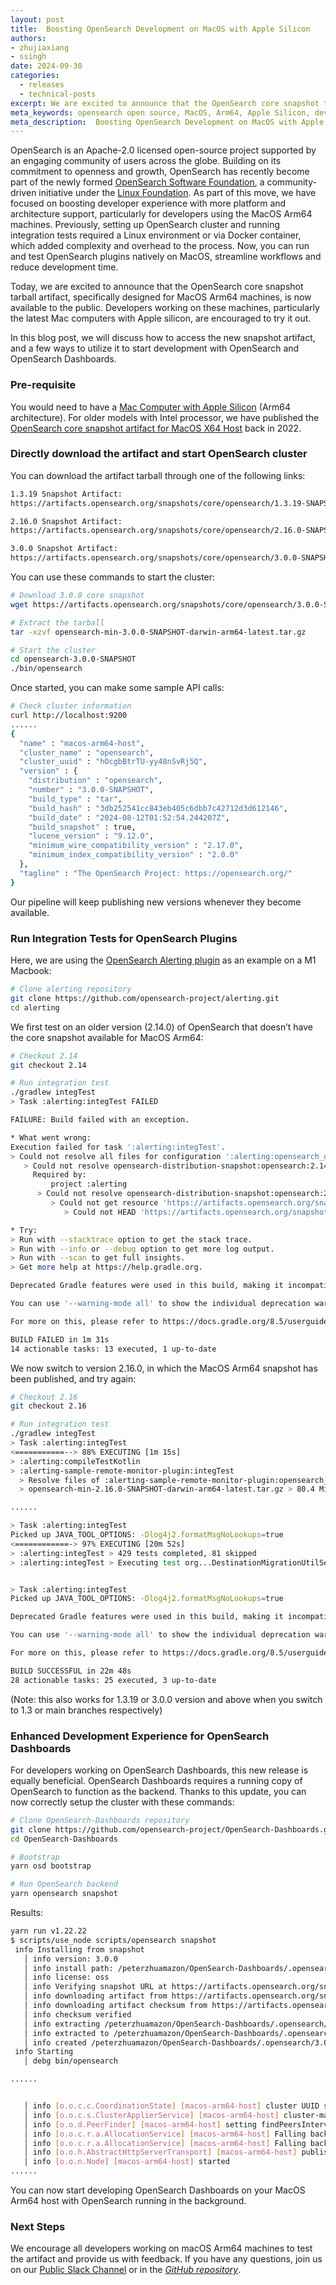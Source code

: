 ```yaml
---
layout: post
title:  Boosting OpenSearch Development on MacOS with Apple Silicon
authors:
- zhujiaxiang
- ssingh
date: 2024-09-30
categories:
  - releases
  - technical-posts
excerpt: We are excited to announce that the OpenSearch core snapshot tarball artifact, specifically designed for MacOS Arm64 machines, is now available to the public.
meta_keywords: opensearch open source, MacOS, Arm64, Apple Silicon, developer friendly, architecture support, platform support
meta_description:  Boosting OpenSearch Development on MacOS with Apple Silicon
---
```


OpenSearch is an Apache-2.0 licensed open-source project supported by an engaging community of users across the globe. Building on its commitment to openness and growth, OpenSearch has recently become part of the newly formed [OpenSearch Software Foundation](https://foundation.opensearch.org/), a community-driven initiative under the [Linux Foundation](https://www.linuxfoundation.org/). As part of this move, we have focused on boosting developer experience with more platform and architecture support, particularly for developers using the MacOS Arm64 machines. Previously, setting up OpenSearch cluster and running integration tests required a Linux environment or via Docker container, which added complexity and overhead to the process. Now, you can run and test OpenSearch plugins natively on MacOS, streamline workflows and reduce development time.

Today, we are excited to announce that the OpenSearch core snapshot tarball artifact, specifically designed for MacOS Arm64 machines, is now available to the public. Developers working on these machines, particularly the latest Mac computers with Apple silicon, are encouraged to try it out.

In this blog post, we will discuss how to access the new snapshot artifact, and a few ways to utilize it to start development with OpenSearch and OpenSearch Dashboards.


### Pre-requisite

You would need to have a [Mac Computer with Apple Silicon](https://support.apple.com/en-us/116943) (Arm64 architecture). For older models with Intel processor, we have published the [OpenSearch core snapshot artifact for MacOS X64 Host](https://github.com/opensearch-project/opensearch-build/issues/2216) back in 2022.


### Directly download the artifact and start OpenSearch cluster

You can download the artifact tarball through one of the following links:

```bash
1.3.19 Snapshot Artifact:
https://artifacts.opensearch.org/snapshots/core/opensearch/1.3.19-SNAPSHOT/opensearch-min-1.3.19-SNAPSHOT-darwin-arm64-latest.tar.gz

2.16.0 Snapshot Artifact:
https://artifacts.opensearch.org/snapshots/core/opensearch/2.16.0-SNAPSHOT/opensearch-min-2.16.0-SNAPSHOT-darwin-arm64-latest.tar.gz

3.0.0 Snapshot Artifact:
https://artifacts.opensearch.org/snapshots/core/opensearch/3.0.0-SNAPSHOT/opensearch-min-3.0.0-SNAPSHOT-darwin-arm64-latest.tar.gz
```

You can use these commands to start the cluster:

```bash
# Download 3.0.0 core snapshot
wget https://artifacts.opensearch.org/snapshots/core/opensearch/3.0.0-SNAPSHOT/opensearch-min-3.0.0-SNAPSHOT-darwin-arm64-latest.tar.gz

# Extract the tarball
tar -xzvf opensearch-min-3.0.0-SNAPSHOT-darwin-arm64-latest.tar.gz

# Start the cluster
cd opensearch-3.0.0-SNAPSHOT
./bin/opensearch
```

Once started, you can make some sample API calls:

```bash
# Check cluster information
curl http://localhost:9200
......
{
  "name" : "macos-arm64-host",
  "cluster_name" : "opensearch",
  "cluster_uuid" : "hOcgbBtrTU-yy48nSvRj5Q",
  "version" : {
    "distribution" : "opensearch",
    "number" : "3.0.0-SNAPSHOT",
    "build_type" : "tar",
    "build_hash" : "3db252541cc843eb405c6dbb7c42712d3d612146",
    "build_date" : "2024-08-12T01:52:54.244207Z",
    "build_snapshot" : true,
    "lucene_version" : "9.12.0",
    "minimum_wire_compatibility_version" : "2.17.0",
    "minimum_index_compatibility_version" : "2.0.0"
  },
  "tagline" : "The OpenSearch Project: https://opensearch.org/"
}
```

Our pipeline will keep publishing new versions whenever they become available.

### Run Integration Tests for OpenSearch Plugins

Here, we are using the [OpenSearch Alerting plugin](https://github.com/opensearch-project/alerting) as an example on a M1 Macbook:

```bash
# Clone alerting repository
git clone https://github.com/opensearch-project/alerting.git
cd alerting
```

We first test on an older version (2.14.0) of OpenSearch that doesn’t have the core snapshot available for MacOS Arm64:

```bash
# Checkout 2.14
git checkout 2.14

# Run integration test
./gradlew integTest
> Task :alerting:integTest FAILED

FAILURE: Build failed with an exception.

* What went wrong:
Execution failed for task ':alerting:integTest'.
> Could not resolve all files for configuration ':alerting:opensearch_distro_extracted_testclusters-alerting-integTest-0-2.14.0-SNAPSHOT-'.
   > Could not resolve opensearch-distribution-snapshot:opensearch:2.14.0-SNAPSHOT.
     Required by:
         project :alerting
      > Could not resolve opensearch-distribution-snapshot:opensearch:2.14.0-SNAPSHOT.
         > Could not get resource 'https://artifacts.opensearch.org/snapshots/core/opensearch/2.14.0-SNAPSHOT/opensearch-min-2.14.0-SNAPSHOT-darwin-arm64-latest.tar.gz'.
            > Could not HEAD 'https://artifacts.opensearch.org/snapshots/core/opensearch/2.14.0-SNAPSHOT/opensearch-min-2.14.0-SNAPSHOT-darwin-arm64-latest.tar.gz'. Received status code 403 from server: Forbidden

* Try:
> Run with --stacktrace option to get the stack trace.
> Run with --info or --debug option to get more log output.
> Run with --scan to get full insights.
> Get more help at https://help.gradle.org.

Deprecated Gradle features were used in this build, making it incompatible with Gradle 9.0.

You can use '--warning-mode all' to show the individual deprecation warnings and determine if they come from your own scripts or plugins.

For more on this, please refer to https://docs.gradle.org/8.5/userguide/command_line_interface.html#sec:command_line_warnings in the Gradle documentation.

BUILD FAILED in 1m 31s
14 actionable tasks: 13 executed, 1 up-to-date
```

We now switch to version 2.16.0, in which the MacOS Arm64 snapshot has been published, and try again:

```bash
# Checkout 2.16
git checkout 2.16

# Run integration test
./gradlew integTest
> Task :alerting:integTest
<===========--> 88% EXECUTING [1m 15s]
> :alerting:compileTestKotlin
> :alerting-sample-remote-monitor-plugin:integTest 
  > Resolve files of :alerting-sample-remote-monitor-plugin:opensearch_distro_extracted_testclusters-alerting-sample-remote-monitor-plugin-integTest-0-2.16.0-SNAPSHOT- 
  > opensearch-min-2.16.0-SNAPSHOT-darwin-arm64-latest.tar.gz > 80.4 MiB/225.8 MiB downloaded

......

> Task :alerting:integTest
Picked up JAVA_TOOL_OPTIONS: -Dlog4j2.formatMsgNoLookups=true
<============-> 97% EXECUTING [20m 52s]
> :alerting:integTest > 429 tests completed, 81 skipped
> :alerting:integTest > Executing test org...DestinationMigrationUtilServiceIT


> Task :alerting:integTest
Picked up JAVA_TOOL_OPTIONS: -Dlog4j2.formatMsgNoLookups=true

Deprecated Gradle features were used in this build, making it incompatible with Gradle 9.0.

You can use '--warning-mode all' to show the individual deprecation warnings and determine if they come from your own scripts or plugins.

For more on this, please refer to https://docs.gradle.org/8.5/userguide/command_line_interface.html#sec:command_line_warnings in the Gradle documentation.

BUILD SUCCESSFUL in 22m 48s
28 actionable tasks: 25 executed, 3 up-to-date
```

(Note: this also works for 1.3.19 or 3.0.0 version and above when you switch to 1.3 or main branches respectively)

### Enhanced Development Experience for OpenSearch Dashboards

For developers working on OpenSearch Dashboards, this new release is equally beneficial. OpenSearch Dashboards requires a running copy of OpenSearch to function as the backend. Thanks to this update, you can now correctly setup the cluster with these commands: 

```bash
# Clone OpenSearch-Dashboards repository
git clone https://github.com/opensearch-project/OpenSearch-Dashboards.git
cd OpenSearch-Dashboards

# Bootstrap
yarn osd bootstrap

# Run OpenSearch backend
yarn opensearch snapshot
```

Results:

```bash
yarn run v1.22.22
$ scripts/use_node scripts/opensearch snapshot
 info Installing from snapshot
   │ info version: 3.0.0
   │ info install path: /peterzhuamazon/OpenSearch-Dashboards/.opensearch/3.0.0
   │ info license: oss
   │ info Verifying snapshot URL at https://artifacts.opensearch.org/snapshots/core/opensearch/3.0.0-SNAPSHOT/opensearch-min-3.0.0-SNAPSHOT-darwin-arm64-latest.tar.gz
   │ info downloading artifact from https://artifacts.opensearch.org/snapshots/core/opensearch/3.0.0-SNAPSHOT/opensearch-min-3.0.0-SNAPSHOT-darwin-arm64-latest.tar.gz
   │ info downloading artifact checksum from https://artifacts.opensearch.org/snapshots/core/opensearch/3.0.0-SNAPSHOT/opensearch-min-3.0.0-SNAPSHOT-darwin-arm64-latest.tar.gz.sha512
   │ info checksum verified
   │ info extracting /peterzhuamazon/OpenSearch-Dashboards/.opensearch/cache/opensearch-min-3.0.0-SNAPSHOT-darwin-arm64-latest.tar.gz
   │ info extracted to /peterzhuamazon/OpenSearch-Dashboards/.opensearch/3.0.0
   │ info created /peterzhuamazon/OpenSearch-Dashboards/.opensearch/3.0.0/OPENSEARCH_TMPDIR
 info Starting
   │ debg bin/opensearch

......


   │ info [o.o.c.c.CoordinationState] [macos-arm64-host] cluster UUID set to [B-bhWFUBTK27hoGxCjdhkA]
   │ info [o.o.c.s.ClusterApplierService] [macos-arm64-host] cluster-manager node changed {previous [], current [{macos-arm64-host}{jdix95csSJqLMZCCj6Lt8w}{thqCYSs6QE6mGMwIwuONHQ}{127.0.0.1}{127.0.0.1:9300}{dimr}{shard_indexing_pressure_enabled=true}]}, term: 1, version: 1, reason: Publication{term=1, version=1}
   │ info [o.o.d.PeerFinder] [macos-arm64-host] setting findPeersInterval to [1s] as node commission status = [true] for local node [{macos-arm64-host}{jdix95csSJqLMZCCj6Lt8w}{thqCYSs6QE6mGMwIwuONHQ}{127.0.0.1}{127.0.0.1:9300}{dimr}{shard_indexing_pressure_enabled=true}]
   │ info [o.o.c.r.a.AllocationService] [macos-arm64-host] Falling back to single shard assignment since batch mode disable or multiple custom allocators set
   │ info [o.o.c.r.a.AllocationService] [macos-arm64-host] Falling back to single shard assignment since batch mode disable or multiple custom allocators set
   │ info [o.o.h.AbstractHttpServerTransport] [macos-arm64-host] publish_address {127.0.0.1:9200}, bound_addresses {[::1]:9200}, {127.0.0.1:9200}
   │ info [o.o.n.Node] [macos-arm64-host] started
......
```

You can now start developing OpenSearch Dashboards on your MacOS Arm64 host with OpenSearch running in the background.

### Next Steps

We encourage all developers working on macOS Arm64 machines to test the artifact and provide us with feedback. If you have any questions, join us on our [Public Slack Channel](https://opensearch.org/slack.html) or in the [*GitHub repository*](https://github.com/opensearch-project).

